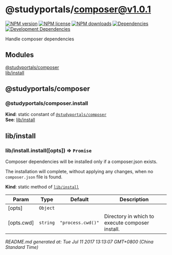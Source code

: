 # @studyportals/composer@v1.0.1

<a href="https://www.npmjs.com/package/@studyportals/composer" title="View this project on NPM" target="_blank"><img src="https://img.shields.io/npm/v/@studyportals/composer.svg?style=flat" alt="NPM version" /></a>
<a href="https://www.npmjs.com/package/@studyportals/composer" title="View this project on NPM" target="_blank"><img src="https://img.shields.io/npm/l/@studyportals/composer.svg?style=flat" alt="NPM license" /></a>
<a href="https://www.npmjs.com/package/@studyportals/composer" title="View this project on NPM" target="_blank"><img src="https://img.shields.io/npm/dm/@studyportals/composer.svg?style=flat" alt="NPM downloads" /></a>
<a href="https://david-dm.org/studyportals/composer" title="View this project on David" target="_blank"><img src="https://img.shields.io/david/studyportals/composer.svg?style=flat" alt="Dependencies" /></a>
<a href="https://david-dm.org/studyportals/composer" title="View this project on David" target="_blank"><img src="https://img.shields.io/david/dev/studyportals/composer.svg?style=flat" alt="Development Dependencies" /></a>

Handle composer dependencies

## Modules

<dl>
<dt><a href="#module_@studyportals/composer">@studyportals/composer</a></dt>
<dd></dd>
<dt><a href="#module_lib/install">lib/install</a></dt>
<dd></dd>
</dl>

<a name="module_@studyportals/composer"></a>

## @studyportals/composer
<a name="module_@studyportals/composer.install"></a>

### @studyportals/composer.install
**Kind**: static constant of [<code>@studyportals/composer</code>](#module_@studyportals/composer)  
**See**: [lib/install](#module_lib/install)  
<a name="module_lib/install"></a>

## lib/install
<a name="module_lib/install.install"></a>

### lib/install.install([opts]) ⇒ <code>Promise</code>
Composer dependencies will be installed only if a composer.json exists.

The installation will complete, without applying any changes, when no
`composer.json` file is found.

**Kind**: static method of [<code>lib/install</code>](#module_lib/install)  

| Param | Type | Default | Description |
| --- | --- | --- | --- |
| [opts] | <code>Object</code> |  |  |
| [opts.cwd] | <code>string</code> | <code>&quot;process.cwd()&quot;</code> | Directory in which to execute composer install. |


_README.md generated at: Tue Jul 11 2017 13:13:07 GMT+0800 (China Standard Time)_